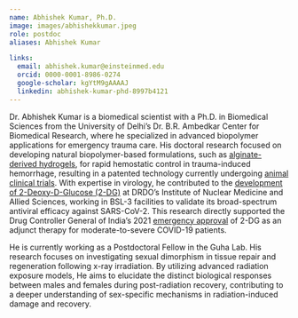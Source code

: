 ```yaml
---
name: Abhishek Kumar, Ph.D.
image: images/abhishekkumar.jpeg
role: postdoc
aliases: Abhishek Kumar

links:
  email: abhishek.kumar@einsteinmed.edu 
  orcid: 0000-0001-8986-0274
  google-scholar: kgYtM9gAAAAJ
  linkedin: abhishek-kumar-phd-8997b4121
---
```


Dr. Abhishek Kumar is a biomedical scientist with a Ph.D. in Biomedical Sciences from the University of Delhi’s Dr. B.R. Ambedkar Center for Biomedical Research, where he specialized in advanced biopolymer applications for emergency trauma care. His doctoral research focused on developing natural biopolymer-based formulations, such as <a href="https://doi.org/10.1016/j.carbpol.2022.120186">alginate-derived hydrogels</a>, for rapid hemostatic control in trauma-induced hemorrhage, resulting in a patented technology currently undergoing <a href="https://doi.org/10.1021/acsami.3c15048">animal clinical trials</a>. With expertise in virology, he contributed to the <a href="https://doi.org/10.1016/j.lfs.2022.120411">development of 2-Deoxy-D-Glucose (2-DG)</a> at DRDO’s Institute of Nuclear Medicine and Allied Sciences, working in BSL-3 facilities to validate its broad-spectrum antiviral efficacy against SARS-CoV-2. This research directly supported the Drug Controller General of India’s 2021 <a href="https://bbc.com/news/world-asia-india-57139919">emergency approval</a> of 2-DG as an adjunct therapy for moderate-to-severe COVID-19 patients.

He is currently working as a Postdoctoral Fellow in the Guha Lab. His research focuses on investigating sexual dimorphism in tissue repair and regeneration following x-ray irradiation. By utilizing advanced radiation exposure models, He aims to elucidate the distinct biological responses between males and females during post-radiation recovery, contributing to a deeper understanding of sex-specific mechanisms in radiation-induced damage and recovery.

